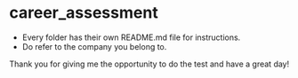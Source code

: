 # career_assessment

- Every folder has their own README.md file for instructions.
- Do refer to the company you belong to.

Thank you for giving me the opportunity to do the test and have a great day!
